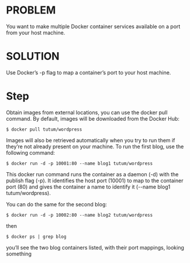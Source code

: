 # PROBLEM
You want to make multiple Docker container services available on a port from your
host machine.
# SOLUTION
Use Docker’s -p flag to map a container’s port to your host machine.

# Step
Obtain images from external locations, you can use the docker pull command. By default, images will be downloaded
from the Docker Hub:
```
$ docker pull tutum/wordpress
```

Images will also be retrieved automatically when you try to run them if they’re not
already present on your machine.
To run the first blog, use the following command:
```
$ docker run -d -p 10001:80 --name blog1 tutum/wordpress
```
This docker run command runs the container as a daemon (-d) with the publish flag
(-p). It identifies the host port (10001) to map to the container port (80) and gives
the container a name to identify it (--name blog1 tutum/wordpress).

You can do the same for the second blog:
```
$ docker run -d -p 10002:80 --name blog2 tutum/wordpress
```
then
```
$ docker ps | grep blog
```
you’ll see the two blog containers listed, with their port mappings, looking something